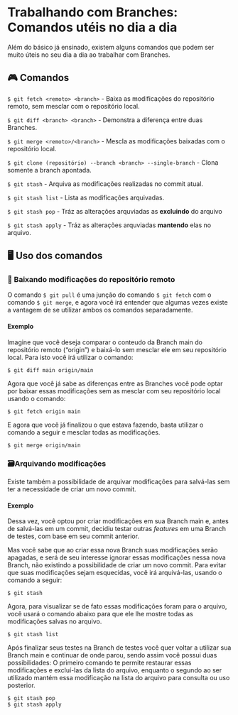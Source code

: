 
# Trabalhando com Branches: Comandos utéis no dia a dia
Além do básico já ensinado, existem alguns comandos que podem ser muito úteis no seu dia a dia ao trabalhar com Branches.

## 🎮 Comandos

`$ git fetch <remoto> <branch>` - Baixa as modificações do repositório remoto, sem mesclar com o repositório local.

`$ git diff <branch> <branch>` - Demonstra a diferença entre duas Branches.

`$ git merge <remoto>/<branch>` - Mescla as modificações baixadas com o repositório local.

`$ git clone (repositório) --branch <branch> --single-branch` - Clona somente a branch apontada.

`$ git stash` - Arquiva as modificações realizadas no commit atual.

`$ git stash list` - Lista as modificações arquivadas.

`$ git stash pop` - Tráz as alterações arquviadas as **excluindo** do arquivo 

`$ git stash apply` -  Tráz as alterações arquviadas **mantendo** elas no arquivo.

## 🖥 Uso dos comandos


### 🔽 Baixando modificações do repositório remoto
O comando `$ git pull` é uma junção do comando `$ git fetch` com o comando `$ git merge`, e agora você irá entender que algumas vezes existe a vantagem de se utilizar ambos os comandos separadamente.

#### Exemplo

Imagine que você deseja comparar o conteudo da Branch main do repositório remoto (“origin”) e baixá-lo sem  mesclar ele em seu repositório local. Para isto você irá utilizar o comando:

`$ git diff main origin/main`

Agora que você já sabe as diferenças entre as Branches você pode optar por baixar essas modificações sem as mesclar com seu repositório local usando o comando:

`$ git fetch origin main`

E agora que você já finalizou o que estava fazendo, basta utilizar o comando a seguir e mesclar todas as modificações.

`$ git merge origin/main`

### 🗃Arquivando modificações

Existe também a possibilidade de arquivar modificações para salvá-las sem ter a necessidade de criar um novo commit.

#### Exemplo

Dessa vez, você optou por criar modificações em sua Branch main e, antes de salvá-las em um commit, decidiu testar outras *features* em uma Branch de testes, com base em seu commit anterior.

Mas você sabe que ao criar essa nova Branch suas modificações serão apagadas, e será de seu interesse ignorar essas modificações nessa nova Branch, não existindo a possibilidade de criar um novo commit. 
Para evitar que suas modificações sejam esquecidas, você irá arquivá-las, usando o comando a seguir:

`$ git stash`

Agora, para visualizar se de fato essas modificações foram para o arquivo, você usará o comando abaixo para que ele lhe mostre todas as modificações salvas no arquivo.

`$ git stash list`

Após finalizar seus testes na Branch de testes você quer voltar a utilizar sua Branch main e continuar de onde parou, sendo assim você possui duas possibilidades: O primeiro comando te permite restaurar essas modificações e excluí-las da lista do arquivo, enquanto o segundo ao ser utilizado mantém essa modificação na lista do arquivo para consulta ou uso posterior.


```
$ git stash pop
$ git stash apply
```
